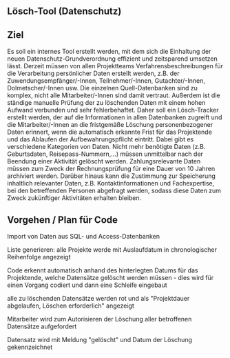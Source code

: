 ## Lösch-Tool (Datenschutz)

## Ziel

Es soll ein internes Tool erstellt werden, mit dem sich die Einhaltung der neuen Datenschutz-Grundverordnung effizient und 
zeitsparend umsetzen lässt. Derzeit müssen von allen Projektteams Verfahrensbeschreibungen für die Verarbeitung persönlicher 
Daten erstellt werden, z.B. der Zuwendungsempfänger/-Innen, Teilnehmer/-Innen, Gutachter/-Innen, Dolmetscher/-Innen usw. 
Die einzelnen Quell-Datenbanken sind zu komplex, nicht alle Mitarbeiter/-Innen sind damit vertraut. Außerdem ist die ständige 
manuelle Prüfung der zu löschenden Daten mit einem hohen Aufwand verbunden und sehr fehlerbehaftet. 
Daher soll ein Lösch-Tracker erstellt werden, der auf die Informationen in allen Datenbanken zugreift und die Mitarbeiter/-Innen 
an die fristgemäße Löschung personenbezogener Daten erinnert, wenn die automatisch erkannte Frist für das Projektende und das 
Ablaufen der Aufbewahrungspflicht eintritt. Dabei gibt es verschiedene Kategorien von Daten. Nicht mehr benötigte Daten 
(z.B. Geburtsdaten, Reisepass-Nummern,…) müssen unmittelbar nach der Beendung einer Aktivität gelöscht werden. Zahlungsrelevante 
Daten müssen zum Zweck der Rechnungsprüfung für eine Dauer von 10 Jahren archiviert werden. Darüber hinaus kann die Zustimmung 
zur Speicherung inhaltlich relevanter Daten, z.B. Kontaktinformationen und Fachexpertise, bei den betreffenden Personen abgefragt 
werden, sodass diese Daten zum Zweck zukünftiger Aktivitäten erhalten bleiben.


## Vorgehen / Plan für Code

Import von Daten aus SQL- und Access-Datenbanken

Liste generieren: alle Projekte werde mit Auslaufdatum in chronologischer Reihenfolge angezeigt

Code erkennt automatisch anhand des hinterlegten Datums für das Projektende, welche Datensätze gelöscht werden müssen - dies wird für einen Vorgang codiert und dann eine Schleife eingebaut

alle zu löschenden Datensätze werden rot und als "Projektdauer abgelaufen, Löschen erforderlich" angezeigt 

Mitarbeiter wird zum Autorisieren der Löschung aller betroffenen Datensätze aufgefordert 

Datensatz wird mit Meldung "gelöscht" und Datum der Löschung gekennzeichnet
